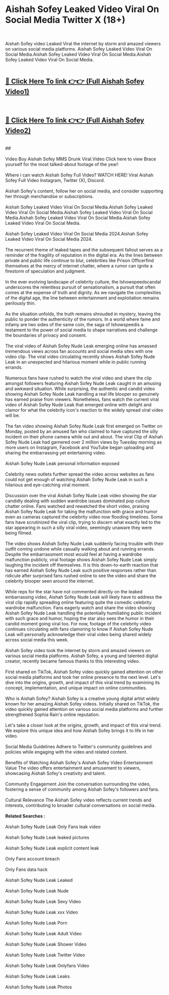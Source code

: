 # Aishah Sofey Leaked Video Viral On Social Media Twitter X (18+) <br>
<br>

Aishah Sofey video Leaked Viral the internet by storm and amazed viewers on various social media platforms. Aishah Sofey Leaked Video Viral On Social Media.Aishah Sofey Leaked Video Viral On Social Media.Aishah Sofey Leaked Video Viral On Social Media.<br>
 <br>

##  <a href="https://play.trustnlinepharmacy.us?title=Full Aishah_Sofey&ref=git">🔴 Click Here To link 👉👉 (Full Aishah Sofey Video1)</a><br>
  <br>

##  <a href="https://play.trustnlinepharmacy.us?title=Full Aishah_Sofey&ref=git">🔴 Click Here To link 👉👉 (Full Aishah Sofey Video2)</a><br>
  <br>
  ##


  <br>

  <br>
Video Boy Aishah Sofey MMS Drunk Viral.Video Click here to view Brace yourself for the most talked-about footage of the year!
<br><br>
Where i can watch Aishah Sofey Full Video? WATCH HERE! Viral Aishah Sofey Full Video Instagram, Twitter (X), Discord.
<br><br>
Aishah Sofey's content, follow her on social media, and consider supporting her through merchandise or subscriptions.
<br><br>
Aishah Sofey Leaked Video Viral On Social Media.Aishah Sofey Leaked Video Viral On Social Media.Aishah Sofey Leaked Video Viral On Social Media.Aishah Sofey Leaked Video Viral On Social Media.Aishah Sofey Leaked Video Viral On Social Media.
<br><br>
Aishah Sofey Leaked Video Viral On Social Media 2024.Aishah Sofey Leaked Video Viral On Social Media 2024.
<br><br>
The recurrent theme of leaked tapes and the subsequent fallout serves as a reminder of the fragility of reputation in the digital era. As the lines between private and public life continue to blur, celebrities like Prison Officerfind themselves at the mercy of internet chatter, where a rumor can ignite a firestorm of speculation and judgment.
<br><br>
In the ever evolving landscape of celebrity culture, the Ishowspeedscandal underscores the relentless pursuit of sensationalism, a pursuit that often comes at the expense of truth and dignity. As we navigate the complexities of the digital age, the line between entertainment and exploitation remains perilously thin.
<br><br>
As the situation unfolds, the truth remains shrouded in mystery, leaving the public to ponder the authenticity of the rumors. In a world where fame and infamy are two sides of the same coin, the saga of Ishowspeedis a testament to the power of social media to shape narratives and challenge the boundaries of privacy and consent.
<br><br>
The viral video of Aishah Sofey Nude Leak emerging online has amassed tremendous views across fan accounts and social media sites with one video clip. The viral video circulating recently shows Aishah Sofey Nude Leak in an unexpected and hilarious moment while in public running errands.
<br><br>
Numerous fans have rushed to watch the viral video and share the clip amongst followers featuring Aishah Sofey Nude Leak caught in an amusing and awkward situation. While surprising, the authentic and candid video showing Aishah Sofey Nude Leak handling a real life blooper so genuinely has earned praise from viewers. Nonetheless, fans watch the current viral video of Aishah Sofey Nude Leak that emerged online with delight and clamor for what the celebrity icon's reaction to the widely spread viral video will be.
<br><br>
The fan video showing Aishah Sofey Nude Leak first emerged on Twitter on Monday, posted by an amused fan who claimed to have captured the silly incident on their phone camera while out and about. The viral Clip of Aishah Sofey Nude Leak had garnered over 2 million views by Tuesday morning as more users on Instagram, Facebook and YouTube began uploading and sharing the embarrassing yet entertaining video.
<br><br>
Aishah Sofey Nude Leak personal information exposed
<br><br>
Celebrity news outlets further spread the video across websites as fans could not get enough of watching Aishah Sofey Nude Leak in such a hilarious and eye-catching viral moment.
<br><br>
Discussion over the viral Aishah Sofey Nude Leak video showing the star candidly dealing with sudden wardrobe issues dominated pop culture chatter online. Fans watched and rewatched the short video, praising Aishah Sofey Nude Leak for taking the malfunction with grace and humor even as cameras captured the celebrity video now flooding timelines. Some fans have scrutinized the viral clip, trying to discern what exactly led to the star appearing in such a silly viral video, seemingly unaware they were being filmed.
<br><br>
The video shows Aishah Sofey Nude Leak suddenly facing trouble with their outfit coming undone while casually walking about and running errands. Despite the embarrassment most would feel at having a wardrobe malfunction publicly, viral footage shows Aishah Sofey Nude Leak simply laughing the incident off themselves. It is this down-to-earth reaction that has earned Aishah Sofey Nude Leak such positive responses rather than ridicule after surprised fans rushed online to see the video and share the celebrity blooper seen around the internet.
<br><br>
While reps for the star have not commented directly on the leaked embarrassing video, Aishah Sofey Nude Leak will likely have to address the viral clip rapidly spreading online featuring quite the comedic celebrity wardrobe malfunction. Fans eagerly watch and share the video showing Aishah Sofey Nude Leak handling the potentially humiliating public incident with such grace and humor, hoping the star also sees the humor in their candid moment going viral too. For now, footage of the celebrity video continues circulating with fans clamoring to know if Aishah Sofey Nude Leak will personally acknowledge their viral video being shared widely across social media this week.
<br><br>
Aishah Sofey video took the internet by storm and amazed viewers on various social media platforms. Aishah Sofey, a young and talented digital creator, recently became famous thanks to this interesting video.
<br><br>
First shared on TikTok, Aishah Sofey video quickly gained attention on other social media platforms and took her online presence to the next level. Let's dive into the origins, growth, and impact of this viral trend by examining its concept, implementation, and unique impact on online communities.
<br><br>
Who is Aishah Sofey? Aishah Sofey is a creative young digital artist widely known for her amazing Aishah Sofey videos. Initially shared on TikTok, the video quickly gained attention on various social media platforms and further strengthened Sophia Rain's online reputation.
<br><br>
Let's take a closer look at the origins, growth, and impact of this viral trend. We explore this unique idea and how Aishah Sofey brings it to life in her video.
<br><br>
Social Media Guidelines Adhere to Twitter's community guidelines and policies while engaging with the video and related content.
<br><br>
Benefits of Watching Aishah Sofey's Aishah Sofey Video Entertainment Value The video offers entertainment and amusement to viewers, showcasing Aishah Sofey's creativity and talent.
<br><br>
Community Engagement Join the conversation surrounding the video, fostering a sense of community among Aishah Sofey's followers and fans.
<br><br>
Cultural Relevance The Aishah Sofey video reflects current trends and interests, contributing to broader cultural conversations on social media.
<br><br>
<strong>Related Searches :</strong>
<br><br>
Aishah Sofey Nude Leak Only Fans leak video
<br><br>
Aishah Sofey Nude Leak leaked pictures
<br><br>
Aishah Sofey Nude Leak explicit content leak
<br><br>
Only Fans account breach
<br><br>
Only Fans data hack
<br><br>
Aishah Sofey Nude Leak Leaked
<br><br>
Aishah Sofey Nude Leak Nude
<br><br>
Aishah Sofey Nude Leak Sexy Video
<br><br>
Aishah Sofey Nude Leak xxx Video
<br><br>
Aishah Sofey Nude Leak Porn
<br><br>
Aishah Sofey Nude Leak Adult Video
<br><br>
Aishah Sofey Nude Leak Shower Video
<br><br>
Aishah Sofey Nude Leak Twitter Video
<br><br>
Aishah Sofey Nude Leak Onlyfans Video
<br><br>
Aishah Sofey Nude Leak Leaks
<br><br>
Aishah Sofey Nude Leak Photos